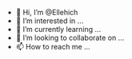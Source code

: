 - 👋 Hi, I’m @Ellehich
- 👀 I’m interested in ...
- 🌱 I’m currently learning ...
- 💞️ I’m looking to collaborate on ...
- 📫 How to reach me ...

<!---
Ellehich/Ellehich is a ✨ special ✨ repository because its `README.md` (this file) appears on your GitHub profile.
You can click the Preview link to take a look at your changes.
--->
